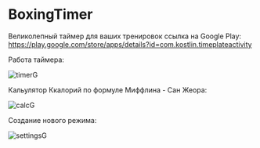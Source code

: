 # BoxingTimer
Великолепный таймер для ваших тренировок
ссылка на Google Play:
https://play.google.com/store/apps/details?id=com.kostlin.timeplateactivity

Работа таймера:

![timerG](https://user-images.githubusercontent.com/80264574/203833982-1d4c3d04-5d28-40d4-b55e-80b599a3df64.gif)

Кальулятор Ккалорий по формуле Миффлина - Сан Жеора:

![calcG](https://user-images.githubusercontent.com/80264574/203833984-7c84b45c-7a64-43ba-8429-bbe7caf017ed.gif)

Создание нового режима:

![settingsG](https://user-images.githubusercontent.com/80264574/203833978-5d2e7ad6-33e2-4b08-b489-3dcc07ca9eea.gif)
